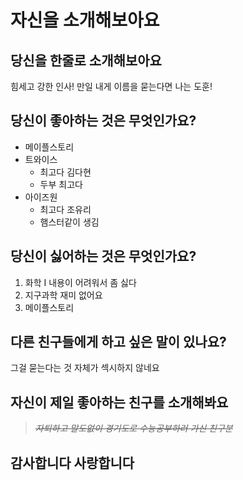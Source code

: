 # 자신을 소개해보아요
## 당신을 한줄로 소개해보아요
힘세고 강한 인사! 만일 내게 이름을 묻는다면 나는 도훈!
## 당신이 좋아하는 것은 무엇인가요?
- 메이플스토리
- 트와이스
    - 최고다 김다현
    - 두부 최고다
- 아이즈원
    - 최고다 조유리
    - 햄스터같이 생김
## 당신이 싫어하는 것은 무엇인가요?
1. 화학 I 내용이 어려워서 좀 싫다
2. 지구과학 재미 없어요
3. 메이플스토리
## 다른 친구들에게 하고 싶은 말이 있나요?
그걸 묻는다는 것 자체가 섹시하지 않네요
## 자신이 제일 좋아하는 친구를 소개해봐요
> ~~_자퇴하고 말도없이 경기도로 수능공부하러 가신 친구분_~~
## 감사합니다 사랑합니다